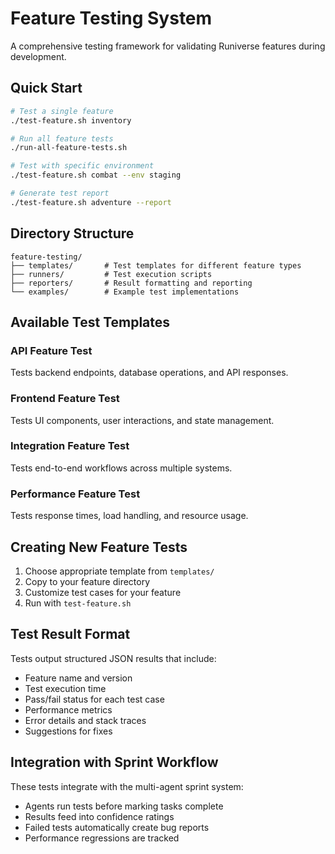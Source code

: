 # Feature Testing System

A comprehensive testing framework for validating Runiverse features during development.

## Quick Start

```bash
# Test a single feature
./test-feature.sh inventory

# Run all feature tests
./run-all-feature-tests.sh

# Test with specific environment
./test-feature.sh combat --env staging

# Generate test report
./test-feature.sh adventure --report
```

## Directory Structure

```
feature-testing/
├── templates/       # Test templates for different feature types
├── runners/         # Test execution scripts
├── reporters/       # Result formatting and reporting
└── examples/        # Example test implementations
```

## Available Test Templates

### API Feature Test
Tests backend endpoints, database operations, and API responses.

### Frontend Feature Test
Tests UI components, user interactions, and state management.

### Integration Feature Test
Tests end-to-end workflows across multiple systems.

### Performance Feature Test
Tests response times, load handling, and resource usage.

## Creating New Feature Tests

1. Choose appropriate template from `templates/`
2. Copy to your feature directory
3. Customize test cases for your feature
4. Run with `test-feature.sh`

## Test Result Format

Tests output structured JSON results that include:
- Feature name and version
- Test execution time
- Pass/fail status for each test case
- Performance metrics
- Error details and stack traces
- Suggestions for fixes

## Integration with Sprint Workflow

These tests integrate with the multi-agent sprint system:
- Agents run tests before marking tasks complete
- Results feed into confidence ratings
- Failed tests automatically create bug reports
- Performance regressions are tracked